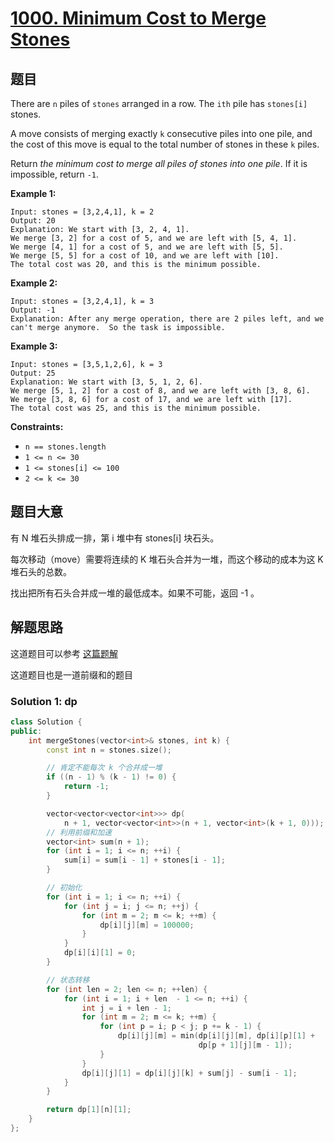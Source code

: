 # [1000. Minimum Cost to Merge Stones](https://leetcode-cn.com/problems/minimum-cost-to-merge-stones/)

## 题目

There are `n` piles of `stones` arranged in a row. The `ith` pile has `stones[i]` stones.

A move consists of merging exactly `k` consecutive piles into one pile, and the cost of this move is equal to the total number of stones in these `k` piles.

Return *the minimum cost to merge all piles of stones into one pile*. If it is impossible, return `-1`.

 

**Example 1:**

```
Input: stones = [3,2,4,1], k = 2
Output: 20
Explanation: We start with [3, 2, 4, 1].
We merge [3, 2] for a cost of 5, and we are left with [5, 4, 1].
We merge [4, 1] for a cost of 5, and we are left with [5, 5].
We merge [5, 5] for a cost of 10, and we are left with [10].
The total cost was 20, and this is the minimum possible.
```

**Example 2:**

```
Input: stones = [3,2,4,1], k = 3
Output: -1
Explanation: After any merge operation, there are 2 piles left, and we can't merge anymore.  So the task is impossible.
```

**Example 3:**

```
Input: stones = [3,5,1,2,6], k = 3
Output: 25
Explanation: We start with [3, 5, 1, 2, 6].
We merge [5, 1, 2] for a cost of 8, and we are left with [3, 8, 6].
We merge [3, 8, 6] for a cost of 17, and we are left with [17].
The total cost was 25, and this is the minimum possible.
```

 

**Constraints:**

- `n == stones.length`
- `1 <= n <= 30`
- `1 <= stones[i] <= 100`
- `2 <= k <= 30`

## 题目大意

有 N 堆石头排成一排，第 i 堆中有 stones[i] 块石头。

每次移动（move）需要将连续的 K 堆石头合并为一堆，而这个移动的成本为这 K 堆石头的总数。

找出把所有石头合并成一堆的最低成本。如果不可能，返回 -1 。

## 解题思路

这道题目可以参考 [这篇题解](https://leetcode-cn.com/problems/minimum-cost-to-merge-stones/solution/yi-dong-you-yi-dao-nan-yi-bu-bu-shuo-ming-si-lu-he/)

这道题目也是一道前缀和的题目

### Solution 1: dp



````c++
class Solution {
public:
    int mergeStones(vector<int>& stones, int k) {
        const int n = stones.size();

        // 肯定不能每次 k 个合并成一堆
        if ((n - 1) % (k - 1) != 0) {
            return -1;
        }

        vector<vector<vector<int>>> dp(
            n + 1, vector<vector<int>>(n + 1, vector<int>(k + 1, 0)));
        // 利用前缀和加速
        vector<int> sum(n + 1);
        for (int i = 1; i <= n; ++i) {
            sum[i] = sum[i - 1] + stones[i - 1];
        }

        // 初始化
        for (int i = 1; i <= n; ++i) {
            for (int j = i; j <= n; ++j) {
                for (int m = 2; m <= k; ++m) {
                    dp[i][j][m] = 100000;
                }
            }
            dp[i][i][1] = 0;
        }

        // 状态转移
        for (int len = 2; len <= n; ++len) {
            for (int i = 1; i + len  - 1 <= n; ++i) {
                int j = i + len - 1;
                for (int m = 2; m <= k; ++m) {
                    for (int p = i; p < j; p += k - 1) {
                        dp[i][j][m] = min(dp[i][j][m], dp[i][p][1] +
                                          dp[p + 1][j][m - 1]);
                    }
                }
                dp[i][j][1] = dp[i][j][k] + sum[j] - sum[i - 1];
            }
        }

        return dp[1][n][1];
    }
};
````

